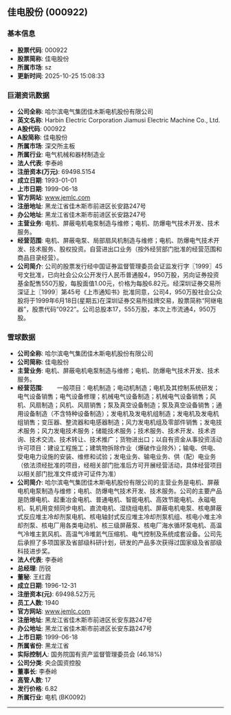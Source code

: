 ## 佳电股份 (000922)

### 基本信息

- **股票代码**: 000922
- **股票简称**: 佳电股份
- **所属市场**: sz
- **更新时间**: 2025-10-25 15:08:33

### 巨潮资讯数据

- **公司全称**: 哈尔滨电气集团佳木斯电机股份有限公司
- **英文名称**: Harbin Electric Corporation Jiamusi Electric Machine Co., Ltd.
- **A股代码**: 000922
- **A股简称**: 佳电股份
- **所属市场**: 深交所主板
- **所属行业**: 电气机械和器材制造业
- **法人代表**: 李泰岭
- **注册资本(万元)**: 69498.5154
- **成立日期**: 1993-01-01
- **上市日期**: 1999-06-18
- **官方网站**: www.jemlc.com
- **注册地址**: 黑龙江省佳木斯市前进区长安路247号
- **办公地址**: 黑龙江省佳木斯市前进区长安路247号
- **主营业务**: 电机、屏蔽电机电泵制造与维修；电机、防爆电气技术开发、技术服务。
- **经营范围**: 电机、屏蔽电泵、局部扇风机制造与维修；电机、防爆电气技术开发、技术服务、股权投资。自营进出口业务（按外经贸部门批准的经营范围和商品目录经营）。
- **公司简介**: 公司的股票发行经中国证券监督管理委员会证监发行字〖1999〗45号文批准，已向社会公众公开发行人民币普通股4，950万股，另向证券投资基金配售550万股，每股面值1.00元，价格为每股6.82元。经深圳证券交易所深证上〖1999〗第45号《上市通知书》批准同意，公司4，950万股社会公众股将于1999年6月18日(星期五)在深圳证券交易所挂牌交易，股票简称“阿继电器”，股票代码“0922”。公司总股本17，555万股，本次上市流通4，950万股。

### 雪球数据

- **公司全称**: 哈尔滨电气集团佳木斯电机股份有限公司
- **公司简称**: 佳电股份
- **主营业务**: 电机、屏蔽电机电泵制造与维修；电机、防爆电气技术开发、技术服务。
- **经营范围**: 　　一般项目：电机制造；电动机制造；电机及其控制系统研发；电气设备销售；电气设备修理；机械电气设备制造；机械电气设备销售；风机、风扇制造；风机、风扇销售；泵及真空设备制造；泵及真空设备销售；通用设备制造（不含特种设备制造）；发电机及发电机组制造；发电机及发电机组销售；变压器、整流器和电感器制造；风力发电机组及零部件销售；发电技术服务；风力发电技术服务；储能技术服务；技术服务、技术开发、技术咨询、技术交流、技术转让、技术推广；货物进出口；以自有资金从事投资活动许可项目：建设工程施工；建筑物拆除作业（爆破作业除外）；输电、供电、受电电力设施的安装、维修和试验；发电业务、输电业务、供（配）电业务（依法须经批准的项目，经相关部门批准后方可开展经营活动，具体经营项目以相关部门批准文件或许可证件为准）
- **公司简介**: 哈尔滨电气集团佳木斯电机股份有限公司的主营业务是电机、屏蔽电机电泵制造与维修；电机、防爆电气技术开发、技术服务。公司的主要产品是防爆电机、起重冶金电机、普通电机、智能电机、高效节能电机、永磁电机、轧机用变频同步电机、直流电机、湿绕组电机、屏蔽电机电泵、核电屏蔽式反应堆主冷却剂泵电机、核电轴封式反应堆主冷却剂泵机组、核电小堆主冷却剂泵、核电厂用各类电动机、核三级屏蔽泵、核电厂海水循环泵电机、高温气冷堆主氦风机、高温气冷堆氦气压缩机、电气控制及系统成套设备。公司先后承担了多项国家及省部级科研计划，研发的产品多次获得过国家级及省部级科技进步奖。
- **法人代表**: 李泰岭
- **总经理**: 历锐
- **董秘**: 王红霞
- **成立日期**: 1996-12-31
- **注册资本(元)**: 69498.52万元
- **员工人数**: 1940
- **官方网站**: www.jemlc.com
- **注册地址**: 黑龙江省佳木斯市前进区长安东路247号
- **办公地址**: 黑龙江省佳木斯市前进区长安东路247号
- **上市日期**: 1999-06-18
- **所属省份**: 黑龙江省
- **实际控制人**: 国务院国有资产监督管理委员会 (46.18%)
- **公司分类**: 央企国资控股
- **董事长**: 李泰岭
- **高管人数**: 17
- **发行价格**: 6.82
- **所属行业**: 电机 (BK0092)

---